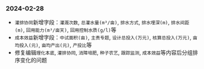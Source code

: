 ### 2024-02-28
* `灌排协同`新增字段：`灌溉次数`, `总灌水量(m³/亩)`, `排水方式`, `排水埋深(m)`, `排水间距(m)`, `回用能力(m³/亩天)`, `回用控制水质(g/l)`等
* `成本效益`新增字段：`中试面积(亩)`, `主责专题`, `设计总投入(万元)`, `核算总投入(万元)`, `亩均投入(元)`, `亩均产出(元)`, `产投比`等
* 修复编辑`理化本底`, `灌排协同`, `消障培肥`, `种子农艺`, `跟踪监测`, `成本效益`等内容后分组排序变化的问题

